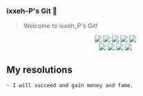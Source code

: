 ### ixxeh-P's Git 🤭
> Welcome to ixxeh_P's Git!

<div align="center">
   
   
   <img src="https://img.shields.io/badge/C++-00599C?style=flat&logo=cplusplus&logoColor=white"/> 
   <img src="https://img.shields.io/badge/Python-3776AB?style=flat&logo=python&logoColor=white"/>
   <img src="https://img.shields.io/badge/Cisco-1BA0D7?style=flat&logo=cisco&logoColor=white"/>

   <img src="https://img.shields.io/badge/debian-A81D33?style=flat&logo=debian&logoColor=white"/>
   
   <img src="https://img.shields.io/badge/Windows 11-0078D4?style=flat&logo=windows11&logoColor=white"/>
</div>
<div align="center">
   <img src="https://img.shields.io/badge/Visual Studio Code-007ACC?style=flat&logo=visualstudiocode&logoColor=white"/>
   <img src="https://img.shields.io/badge/X-000000?style=flat&logo=x&logoColor=white"/>
   
   <img src="https://img.shields.io/badge/AfterEffects-9999FF?style=flat&logo=adobeaftereffects&logoColor=white"/>
   
   <img src="https://img.shields.io/badge/SamsungSDS-1428A0?style=flat&logo=samsung&logoColor=white"/>
   
</div>

## My resolutions
```sh
- I will succeed and gain money and fame.
```
 
